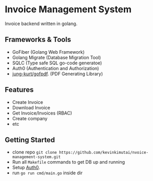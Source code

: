 # Invoice Management System

Invoice backend written in golang.

## Frameworks & Tools

- GoFiber (Golang Web Framework)
- Golang Migrate (Database Migration Tool)
- SQLC (Type safe SQL go-code generatoe)
- Auth0 (Authentication and Authorization)
- [jung-kurt/gofpdf](github.com/jung-kurt/gofpdf). (PDF Generating Library)

## Features

- Create Invoice
- Download Invoice
- Get Invoice/Invoices (RBAC)
- Create company
- etc

## Getting Started

- clone repo `git clone https://github.com/kevinkimutai/nvoice-management-system.git`
- Run all `Makefile` commands to get DB up and running
- Setup [Auth0](https://auth0.com/docs/libraries#backend).
- run `go run cmd/main.go` inside dir
